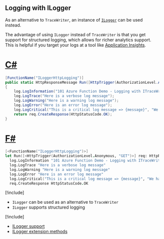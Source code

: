 ## Logging with ILogger
As an alternative to `TraceWriter`, an instance of [`ILogger`](https://docs.microsoft.com/en-us/dotnet/api/microsoft.extensions.logging.ilogger) can be used instead.

The advantage of using `ILogger` instead of `TraceWriter` is that you get support for structured logging, which allows for richer analytics support. This is helpful if you target your logs at a tool like [Application Insights](https://docs.microsoft.com/azure/application-insights/app-insights-analytics).

# [C#](#tab/csharp) 

```csharp
[FunctionName("ILoggerHttpLogging")]
public static HttpResponseMessage Run([HttpTrigger(AuthorizationLevel.Anonymous, "GET")]HttpRequestMessage req, ILogger log)
{
    log.LogInformation("101 Azure Function Demo - Logging with ITraceWriter");
    log.LogTrace("Here is a verbose log message");
    log.LogWarning("Here is a warning log message");
    log.LogError("Here is an error log message");
    log.LogCritical("This is a critical log message => {message}", "We have a big problem");
    return req.CreateResponse(HttpStatusCode.OK);
}
```

# [F#](#tab/fsharp) 

```fsharp
[<FunctionName("ILoggerHttpLogging")>]
let Run([<HttpTrigger(AuthorizationLevel.Anonymous, "GET")>] req: HttpRequestMessage, log: ILogger) =
  log.LogInformation "101 Azure Function Demo - Logging with ITraceWriter"
  log.LogTrace "Here is a verbose log message"
  log.LogWarning "Here is a warning log message"
  log.LogError "Here is an error log message"
  log.LogCritical("This is a critical log message => {message}", "We have a big problem")
  req.CreateResponse HttpStatusCode.OK
```

[!include[](../includes/takeaways-heading.md)]
* `ILogger` can be used as an alternative to `TraceWriter`
* `ILogger` supports structured logging

[!include[](../includes/read-more-heading.md)]
* [ILogger support](https://github.com/Azure/azure-webjobs-sdk-script/wiki/ILogger)
* [ILogger extension methods](https://docs.microsoft.com/aspnet/core/api/microsoft.extensions.logging.loggerextensions#methods_summary)
